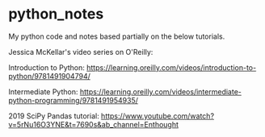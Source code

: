 # python_notes

My python code and notes based partially on the below tutorials.  

Jessica McKellar's video series on O'Reilly:

Introduction to Python:
https://learning.oreilly.com/videos/introduction-to-python/9781491904794/

Intermediate Python:
https://learning.oreilly.com/videos/intermediate-python-programming/9781491954935/


2019 SciPy Pandas tutorial:
https://www.youtube.com/watch?v=5rNu16O3YNE&t=7690s&ab_channel=Enthought
